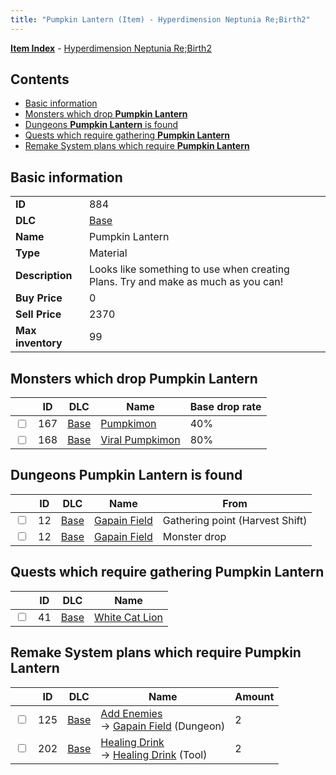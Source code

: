 ```yaml
---
title: "Pumpkin Lantern (Item) - Hyperdimension Neptunia Re;Birth2"
---
```


[**Item Index**](/neptunia/rb2/item/index.html) - [Hyperdimension Neptunia Re;Birth2](/neptunia/rb2)

## Contents

- [Basic information](#basic-information)
- [Monsters which drop **Pumpkin Lantern**](#monsters-which-drop-pumpkin-lantern)
- [Dungeons **Pumpkin Lantern** is found](#dungeons-pumpkin-lantern-is-found)
- [Quests which require gathering **Pumpkin Lantern**](#quests-which-require-gathering-pumpkin-lantern)
- [Remake System plans which require **Pumpkin Lantern**](#remake-system-plans-which-require-pumpkin-lantern)

## Basic information

|   |   |
| -- | -- |
| **ID** | 884 |
| **DLC** | [Base](/neptunia/rb2/dlc/0-base.html) |
| **Name** | Pumpkin Lantern |
| **Type** | Material |
| **Description** | Looks like something to use when creating Plans. Try and make as much as you can! |
| **Buy Price** | 0 |
| **Sell Price** | 2370 |
| **Max inventory** | 99 |

## Monsters which drop **Pumpkin Lantern**

|    | ID | DLC | Name | Base drop rate |
| -- | -- | --- | ---- | -------------- |
| <input type="checkbox" id="rb2-monster-0-167" class="trackbox" /> | 167 | [Base](/neptunia/rb2/dlc/0-base.html) | [Pumpkimon](/neptunia/rb2/monster/0-167-pumpkimon.html) | 40% |
| <input type="checkbox" id="rb2-monster-0-168" class="trackbox" /> | 168 | [Base](/neptunia/rb2/dlc/0-base.html) | [Viral Pumpkimon](/neptunia/rb2/monster/0-168-viral-pumpkimon.html) | 80% |

## Dungeons **Pumpkin Lantern** is found

|    | ID | DLC | Name | From |
| -- | -- | --- | ---- | ---- |
| <input type="checkbox" id="rb2-dungeon-0-12" class="trackbox" /> | 12 | [Base](/neptunia/rb2/dlc/0-base.html) | [Gapain Field](/neptunia/rb2/dungeon/0-12-gapain-field.html) | Gathering point (Harvest Shift) |
| <input type="checkbox" id="rb2-dungeon-0-12" class="trackbox" /> | 12 | [Base](/neptunia/rb2/dlc/0-base.html) | [Gapain Field](/neptunia/rb2/dungeon/0-12-gapain-field.html) | Monster drop |

## Quests which require gathering **Pumpkin Lantern**

|    | ID | DLC | Name |
| -- | -- | --- | ---- |
| <input type="checkbox" id="rb2-quest-0-41" class="trackbox" /> | 41 | [Base](/neptunia/rb2/dlc/0-base.html) | [White Cat Lion](/neptunia/rb2/quest/0-41-white-cat-lion.html) |

## Remake System plans which require **Pumpkin Lantern**

|    | ID | DLC | Name | Amount |
| -- | -- | --- | ---- | ------ |
| <input type="checkbox" id="rb2-remake-0-125" class="trackbox" /> | 125 | [Base](/neptunia/rb2/dlc/0-base.html) | [Add Enemies](/neptunia/rb2/remake/0-125-add-enemies.html)<br />→ [Gapain Field](/neptunia/rb2/dungeon/0-12-gapain-field.html) (Dungeon) | 2 |
| <input type="checkbox" id="rb2-remake-0-202" class="trackbox" /> | 202 | [Base](/neptunia/rb2/dlc/0-base.html) | [Healing Drink](/neptunia/rb2/remake/0-202-healing-drink.html)<br />→ [Healing Drink](/neptunia/rb2/item/0-3-healing-drink.html) (Tool) | 2 |